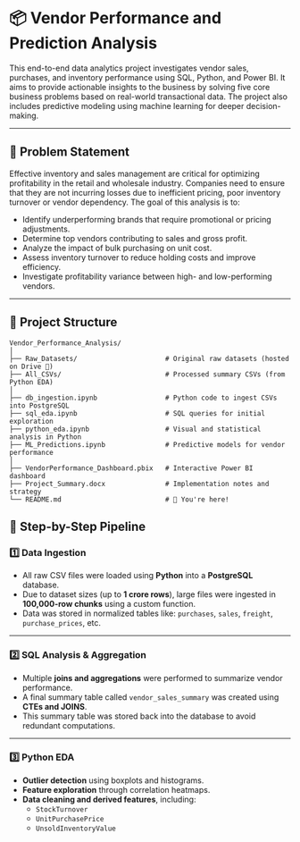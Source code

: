 # 📦 Vendor Performance and Prediction Analysis

This end-to-end data analytics project investigates vendor sales, purchases, and inventory performance using SQL, Python, and Power BI. It aims to provide actionable insights to the business by solving five core business problems based on real-world transactional data. The project also includes predictive modeling using machine learning for deeper decision-making.

---

## 🚀 Problem Statement

Effective inventory and sales management are critical for optimizing profitability in the retail and wholesale industry. Companies need to ensure that they are not incurring losses due to inefficient pricing, poor inventory turnover or vendor dependency. The goal of this analysis is to:

- Identify underperforming brands that require promotional or pricing adjustments.
- Determine top vendors contributing to sales and gross profit.
- Analyze the impact of bulk purchasing on unit cost.
- Assess inventory turnover to reduce holding costs and improve efficiency.
- Investigate profitability variance between high- and low-performing vendors.

---

## 📁 Project Structure

```plaintext
Vendor_Performance_Analysis/
│
├── Raw_Datasets/                      # Original raw datasets (hosted on Drive 🔗)
├── All_CSVs/                          # Processed summary CSVs (from Python EDA)
│
├── db_ingestion.ipynb                 # Python code to ingest CSVs into PostgreSQL
├── sql_eda.ipynb                      # SQL queries for initial exploration
├── python_eda.ipynb                   # Visual and statistical analysis in Python
├── ML_Predictions.ipynb               # Predictive models for vendor performance
│
├── VendorPerformance_Dashboard.pbix   # Interactive Power BI dashboard
├── Project_Summary.docx               # Implementation notes and strategy
└── README.md                          # 📍 You're here!
```

## 🧪 Step-by-Step Pipeline

### 1️⃣ Data Ingestion

- All raw CSV files were loaded using **Python** into a **PostgreSQL** database.
- Due to dataset sizes (up to **1 crore rows**), large files were ingested in **100,000-row chunks** using a custom function.
- Data was stored in normalized tables like: `purchases`, `sales`, `freight`, `purchase_prices`, etc.

---

### 2️⃣ SQL Analysis & Aggregation

- Multiple **joins and aggregations** were performed to summarize vendor performance.
- A final summary table called `vendor_sales_summary` was created using **CTEs and JOINS**.
- This summary table was stored back into the database to avoid redundant computations.

---

### 3️⃣ Python EDA

- **Outlier detection** using boxplots and histograms.
- **Feature exploration** through correlation heatmaps.
- **Data cleaning and derived features**, including:
  - `StockTurnover`
  - `UnitPurchasePrice`
  - `UnsoldInventoryValue`

